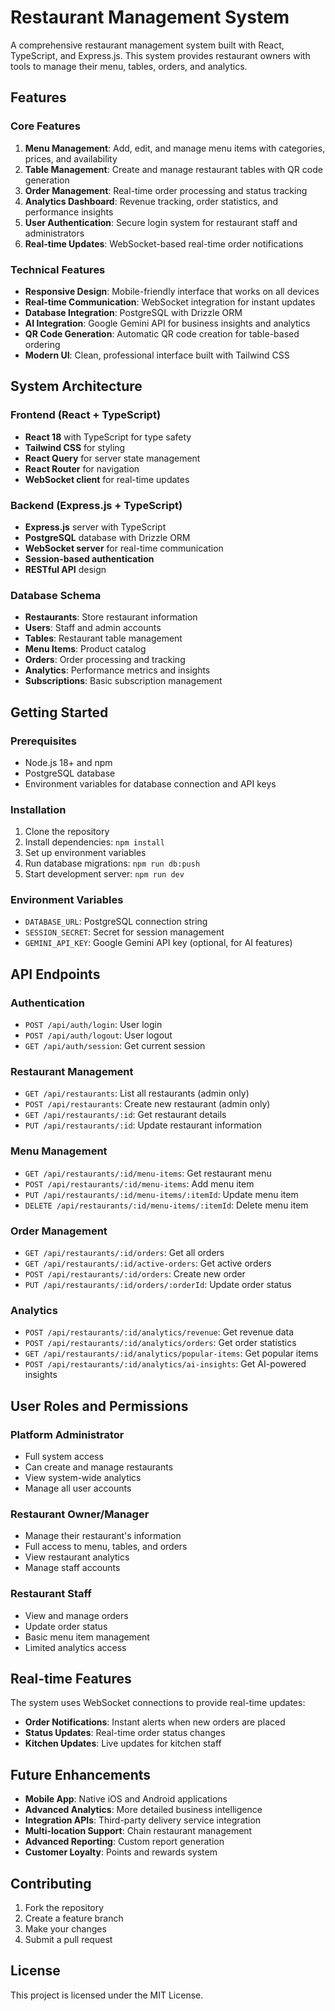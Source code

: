 # Restaurant Management System

A comprehensive restaurant management system built with React, TypeScript, and Express.js. This system provides restaurant owners with tools to manage their menu, tables, orders, and analytics.

## Features

### Core Features
1. **Menu Management**: Add, edit, and manage menu items with categories, prices, and availability
2. **Table Management**: Create and manage restaurant tables with QR code generation
3. **Order Management**: Real-time order processing and status tracking
4. **Analytics Dashboard**: Revenue tracking, order statistics, and performance insights
5. **User Authentication**: Secure login system for restaurant staff and administrators
6. **Real-time Updates**: WebSocket-based real-time order notifications

### Technical Features
- **Responsive Design**: Mobile-friendly interface that works on all devices
- **Real-time Communication**: WebSocket integration for instant updates
- **Database Integration**: PostgreSQL with Drizzle ORM
- **AI Integration**: Google Gemini API for business insights and analytics
- **QR Code Generation**: Automatic QR code creation for table-based ordering
- **Modern UI**: Clean, professional interface built with Tailwind CSS

## System Architecture

### Frontend (React + TypeScript)
- **React 18** with TypeScript for type safety
- **Tailwind CSS** for styling
- **React Query** for server state management
- **React Router** for navigation
- **WebSocket client** for real-time updates

### Backend (Express.js + TypeScript)
- **Express.js** server with TypeScript
- **PostgreSQL** database with Drizzle ORM
- **WebSocket server** for real-time communication
- **Session-based authentication**
- **RESTful API** design

### Database Schema
- **Restaurants**: Store restaurant information
- **Users**: Staff and admin accounts
- **Tables**: Restaurant table management
- **Menu Items**: Product catalog
- **Orders**: Order processing and tracking
- **Analytics**: Performance metrics and insights
- **Subscriptions**: Basic subscription management

## Getting Started

### Prerequisites
- Node.js 18+ and npm
- PostgreSQL database
- Environment variables for database connection and API keys

### Installation
1. Clone the repository
2. Install dependencies: `npm install`
3. Set up environment variables
4. Run database migrations: `npm run db:push`
5. Start development server: `npm run dev`

### Environment Variables
- `DATABASE_URL`: PostgreSQL connection string
- `SESSION_SECRET`: Secret for session management
- `GEMINI_API_KEY`: Google Gemini API key (optional, for AI features)

## API Endpoints

### Authentication
- `POST /api/auth/login`: User login
- `POST /api/auth/logout`: User logout
- `GET /api/auth/session`: Get current session

### Restaurant Management
- `GET /api/restaurants`: List all restaurants (admin only)
- `POST /api/restaurants`: Create new restaurant (admin only)
- `GET /api/restaurants/:id`: Get restaurant details
- `PUT /api/restaurants/:id`: Update restaurant information

### Menu Management
- `GET /api/restaurants/:id/menu-items`: Get restaurant menu
- `POST /api/restaurants/:id/menu-items`: Add menu item
- `PUT /api/restaurants/:id/menu-items/:itemId`: Update menu item
- `DELETE /api/restaurants/:id/menu-items/:itemId`: Delete menu item

### Order Management
- `GET /api/restaurants/:id/orders`: Get all orders
- `GET /api/restaurants/:id/active-orders`: Get active orders
- `POST /api/restaurants/:id/orders`: Create new order
- `PUT /api/restaurants/:id/orders/:orderId`: Update order status

### Analytics
- `POST /api/restaurants/:id/analytics/revenue`: Get revenue data
- `POST /api/restaurants/:id/analytics/orders`: Get order statistics
- `GET /api/restaurants/:id/analytics/popular-items`: Get popular items
- `POST /api/restaurants/:id/analytics/ai-insights`: Get AI-powered insights

## User Roles and Permissions

### Platform Administrator
- Full system access
- Can create and manage restaurants
- View system-wide analytics
- Manage all user accounts

### Restaurant Owner/Manager
- Manage their restaurant's information
- Full access to menu, tables, and orders
- View restaurant analytics
- Manage staff accounts

### Restaurant Staff
- View and manage orders
- Update order status
- Basic menu item management
- Limited analytics access

## Real-time Features

The system uses WebSocket connections to provide real-time updates:
- **Order Notifications**: Instant alerts when new orders are placed
- **Status Updates**: Real-time order status changes
- **Kitchen Updates**: Live updates for kitchen staff

## Future Enhancements

- **Mobile App**: Native iOS and Android applications
- **Advanced Analytics**: More detailed business intelligence
- **Integration APIs**: Third-party delivery service integration
- **Multi-location Support**: Chain restaurant management
- **Advanced Reporting**: Custom report generation
- **Customer Loyalty**: Points and rewards system

## Contributing

1. Fork the repository
2. Create a feature branch
3. Make your changes
4. Submit a pull request

## License

This project is licensed under the MIT License.